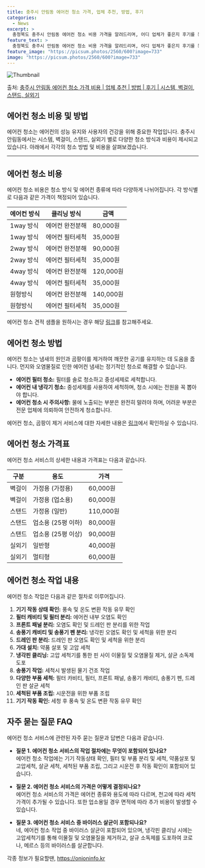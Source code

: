 ```yaml
---
title: 충주시 안림동 에어컨 청소 가격, 업체 추천, 방법, 후기
categories:
  - News
excerpt: >
  충청북도 충주시 안림동 에어컨 청소 비용 가격을 알려드리며, 어디 업체가 좋은지 후기를 통해 알아보겠습니다. 현재 글에서는 시스템, 벽걸이, 스탠드, 실외기 각각에 대해 청소 비용이 나와 있으니 참고하시면 되겠습니다. 에어컨 분해 청소 방법 보기 👈 클릭셀프 에어컨 청소 방법 보기👈 클릭충주시 안림동 에어컨 청소 비용시스템에어컨 방식클리닝방식금액1way 방식에어컨 완전분해80,000원1way 방식에어컨 필터세척35,000원2way 방식에어컨 완전분해90,000원2way 방식에어컨 필터세척35,000원4way 방식에어컨 완전분해120,000원4way 방식에어컨 필터세척35,000원원형방식에어컨 완전분해140,000원원형방식에어컨 필터세척35,000원에어컨 청소 견적 샘플 보기 👈 클릭에어컨 냄새의 원인에어..
feature_text: >
  충청북도 충주시 안림동 에어컨 청소 비용 가격을 알려드리며, 어디 업체가 좋은지 후기를 통해 알아보겠습니다. 현재 글에서는 시스템, 벽걸이, 스탠드, 실외기 각각에 대해 청소 비용이 나와 있으니 참고하시면 되겠습니다. 에어컨 분해 청소 방법 보기 👈 클릭셀프 에어컨 청소 방법 보기👈 클릭충주시 안림동 에어컨 청소 비용시스템에어컨 방식클리닝방식금액1way 방식에어컨 완전분해80,000원1way 방식에어컨 필터세척35,000원2way 방식에어컨 완전분해90,000원2way 방식에어컨 필터세척35,000원4way 방식에어컨 완전분해120,000원4way 방식에어컨 필터세척35,000원원형방식에어컨 완전분해140,000원원형방식에어컨 필터세척35,000원에어컨 청소 견적 샘플 보기 👈 클릭에어컨 냄새의 원인에어..
feature_image: "https://picsum.photos/2560/600?image=733"
image: "https://picsum.photos/2560/600?image=733"
---
```


![Thumbnail](https://img1.daumcdn.net/thumb/R800x0/?scode=mtistory2&fname=https%3A%2F%2Fblog.kakaocdn.net%2Fdn%2Fuqcq9%2FbtsHzrCdN08%2FcKawW86qQ8lxh1IqX6eTk0%2Fimg.webp)

<p>출처: <a href="https://onioninfo.kr/entry/%EC%B6%A9%EC%A3%BC%EC%8B%9C-%EC%95%88%EB%A6%BC%EB%8F%99-%EC%97%90%EC%96%B4%EC%BB%A8-%EC%B2%AD%EC%86%8C-%EA%B0%80%EA%B2%A9-%EB%B9%84%EC%9A%A9-%EC%97%85%EC%B2%B4-%EC%B6%94%EC%B2%9C-%EB%B0%A9%EB%B2%95-%ED%9B%84%EA%B8%B0-%EC%8B%9C%EC%8A%A4%ED%85%9C-%EB%B2%BD%EA%B1%B8%EC%9D%B4-%EC%8A%A4%ED%83%A0%EB%93%9C-%EC%8B%A4%EC%99%B8%EA%B8%B0" rel="dofollow">충주시 안림동 에어컨 청소 가격 비용 | 업체 추천 | 방법 | 후기 | 시스템, 벽걸이, 스탠드, 실외기</a> </p>

## 에어컨 청소 비용 및 방법

에어컨 청소는 에어컨의 성능 유지와 사용자의 건강을 위해 중요한 작업입니다. 충주시 안림동에서는 시스템, 벽걸이, 스탠드, 실외기 별로
다양한 청소 방식과 비용이 제시되고 있습니다. 아래에서 각각의 청소 방법 및 비용을 살펴보겠습니다.

* * *

## 에어컨 청소 비용

에어컨 청소 비용은 청소 방식 및 에어컨 종류에 따라 다양하게 나뉘어집니다. 각 방식별로 다음과 같은 가격이 책정되어 있습니다.

**에어컨 방식** | **클리닝 방식** | **금액**  
---|---|---  
1way 방식 | 에어컨 완전분해 | 80,000원  
1way 방식 | 에어컨 필터세척 | 35,000원  
2way 방식 | 에어컨 완전분해 | 90,000원  
2way 방식 | 에어컨 필터세척 | 35,000원  
4way 방식 | 에어컨 완전분해 | 120,000원  
4way 방식 | 에어컨 필터세척 | 35,000원  
원형방식 | 에어컨 완전분해 | 140,000원  
원형방식 | 에어컨 필터세척 | 35,000원  
  
에어컨 청소 견적 샘플을 원하시는 경우 해당 [링크](https://www.samplelink.com)를 참고해주세요.

## **에어컨 청소 방법**

에어컨 청소는 냄새의 원인과 곰팡이를 제거하여 깨끗한 공기를 유지하는 데 도움을 줍니다. 먼지와 오염물질로 인한 에어컨 냄새는 정기적인
청소로 해결할 수 있습니다.

  * **에어컨 필터 청소:** 필터를 솔로 청소하고 중성세제로 세척합니다.
  * **에어컨 내 냉각기 청소:** 중성세제를 사용하여 세척하며, 청소 시에는 전원을 꼭 뽑아야 합니다.
  * **에어컨 청소 시 주의사항:** 물에 노출되는 부분은 완전히 말려야 하며, 어려운 부분은 전문 업체에 의뢰하여 안전하게 청소합니다.

에어컨 청소, 곰팡이 제거 서비스에 대한 자세한 내용은 [링크](https://www.cleaninglink.com)에서 확인하실 수
있습니다.

## 에어컨 청소 가격표

에어컨 청소 서비스의 상세한 내용과 가격표는 다음과 같습니다.

**구분** | **용도** | **가격**  
---|---|---  
벽걸이 | 가정용 (가정용) | 60,000원  
벽걸이 | 가정용 (업소용) | 60,000원  
스탠드 | 가정용 (일반) | 110,000원  
스탠드 | 업소용 (25평 이하) | 80,000원  
스탠드 | 업소용 (25평 이상) | 90,000원  
실외기 | 일반형 | 40,000원  
실외기 | 멀티형 | 60,000원  
  
## 에어컨 청소 작업 내용

에어컨 청소 작업은 다음과 같은 절차로 이루어집니다.

  1. **기기 작동 상태 확인:** 풍속 및 온도 변환 작동 유무 확인
  2. **필터 캐비티 및 필터 분리:** 에어컨 내부 오염도 확인
  3. **프론트 패널 분리:** 오염도 확인 및 드레인 판 분리를 위한 작업
  4. **송풍기 캐비티 및 송풍기 펜 분리:** 냉각핀 오염도 확인 및 세척을 위한 분리
  5. **드레인 판 분리:** 드레인 판 오염도 확인 및 세척을 위한 분리
  6. **가대 설치:** 약품 살포 및 고압 세척
  7. **냉각핀 클리닝:** 고압 세척기를 통한 핀 사이 이물질 및 오염물질 제거, 살균 소독제 도포
  8. **송풍기 작업:** 세척시 발생된 물기 건조 작업
  9. **다양한 부품 세척:** 필터 카비티, 필터, 프론트 패널, 송풍기 캐비티, 송풍기 펜, 드레인 판 살균 세척
  10. **세척된 부품 조립:** 시운전을 위한 부품 조립
  11. **기기 작동 확인:** 세청 후 풍속 및 온도 변환 작동 유무 확인

## 자주 묻는 질문 FAQ

에어컨 청소 서비스에 관련된 자주 묻는 질문과 답변은 다음과 같습니다.

  * **질문 1. 에어컨 청소 서비스의 작업 절차에는 무엇이 포함되어 있나요?**  
에어컨 청소 작업에는 기기 작동상태 확인, 필터 및 부품 분리 및 세척, 약품살포 및 고압세척, 살균 세척, 세척된 부품 조립, 그리고
시운전 후 작동 확인이 포함되어 있습니다.

  * **질문 2. 에어컨 청소 서비스의 가격은 어떻게 결정되나요?**  
에어컨 청소 서비스의 가격은 에어컨 종류와 용도에 따라 다르며, 천고에 따라 세척 가격이 추가될 수 있습니다. 또한 업소용일 경우 면적에
따라 추가 비용이 발생할 수 있습니다.

  * **질문 3. 에어컨 청소 서비스 중 바이러스 살균이 포함되나요?**  
네, 에어컨 청소 작업 중 바이러스 살균이 포함되어 있으며, 냉각핀 클리닝 시에는 고압세척기를 통해 이물질 및 오염물질을 제거하고, 살규
소독제를 도포하여 코로나, 메르스 등의 바이러스를 살균합니다.

 

각종 정보가 필요할땐, <a href="https://onioninfo.kr" rel="dofollow">https://onioninfo.kr</a>


